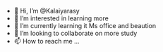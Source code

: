 - 👋 Hi, I’m @Kalaiyarasy
- 👀 I’m interested in learning  more 
- 🌱 I’m currently learning it Ms office and  beaution 
- 💞️ I’m looking to collaborate on more study
- 📫 How to reach me ...

<!Thanks 
Kalaiyarasy/Kalaiyarasy is a ✨ special ✨ repository because its `README.md` (this file) appears on your GitHub profile.
You can click the Preview link to take a look at your changes.
--->
